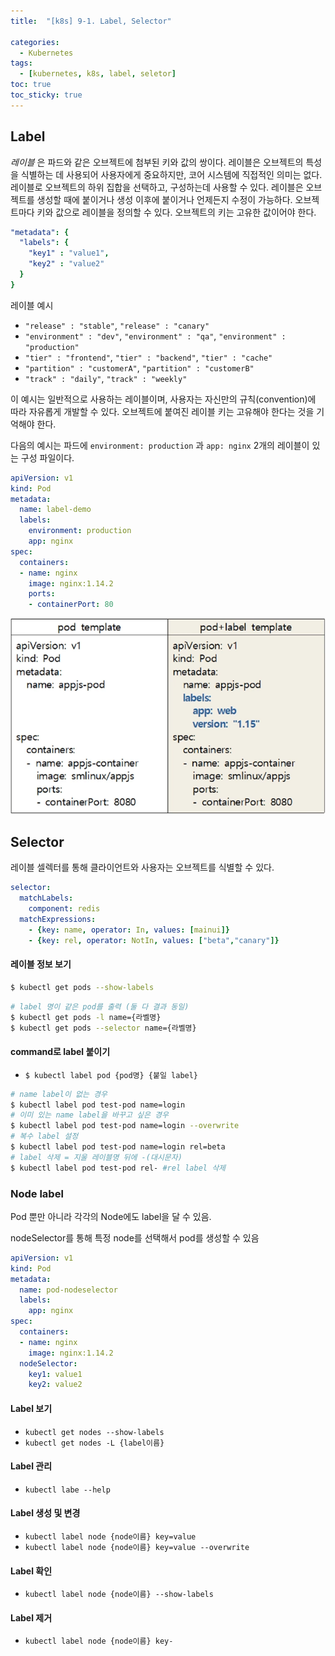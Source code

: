 ```yaml
---
title:  "[k8s] 9-1. Label, Selector"

categories:
  - Kubernetes
tags:
  - [kubernetes, k8s, label, seletor]
toc: true
toc_sticky: true
---
```


## Label

*레이블* 은 파드와 같은 오브젝트에 첨부된 키와 값의 쌍이다. 레이블은 오브젝트의 특성을 식별하는 데 사용되어 사용자에게 중요하지만, 코어 시스템에 직접적인 의미는 없다. 레이블로 오브젝트의 하위 집합을 선택하고, 구성하는데 사용할 수 있다. 레이블은 오브젝트를 생성할 때에 붙이거나 생성 이후에 붙이거나 언제든지 수정이 가능하다. 오브젝트마다 키와 값으로 레이블을 정의할 수 있다. 오브젝트의 키는 고유한 값이어야 한다.

```yaml
"metadata": {
  "labels": {
    "key1" : "value1",
    "key2" : "value2"
  }
}
```

레이블 예시

- `"release" : "stable"`, `"release" : "canary"`
- `"environment" : "dev"`, `"environment" : "qa"`, `"environment" : "production"`
- `"tier" : "frontend"`, `"tier" : "backend"`, `"tier" : "cache"`
- `"partition" : "customerA"`, `"partition" : "customerB"`
- `"track" : "daily"`, `"track" : "weekly"`

이 예시는 일반적으로 사용하는 레이블이며, 사용자는 자신만의 규칙(convention)에 따라 자유롭게 개발할 수 있다. 오브젝트에 붙여진 레이블 키는 고유해야 한다는 것을 기억해야 한다.

다음의 예시는 파드에 `environment: production` 과 `app: nginx` 2개의 레이블이 있는 구성 파일이다.

```yaml
apiVersion: v1
kind: Pod
metadata:
  name: label-demo
  labels:
    environment: production
    app: nginx
spec:
  containers:
  - name: nginx
    image: nginx:1.14.2
    ports:
    - containerPort: 80
```

![label](https://github.com/JIKMAN/Kubernetes/raw/master/img/label.png)

## Selector

레이블 셀렉터를 통해 클라이언트와 사용자는 오브젝트를 식별할 수 있다.

```yaml
selector:
  matchLabels:
    component: redis
  matchExpressions:
    - {key: name, operator: In, values: [mainui]}
    - {key: rel, operator: NotIn, values: ["beta","canary"]}
```



#### 레이블 정보 보기

```bash
$ kubectl get pods --show-labels
```

```bash
# label 명이 같은 pod를 출력 (둘 다 결과 동일)
$ kubectl get pods -l name={라벨명}
$ kubectl get pods --selector name={라벨명}
```



#### command로 label 붙이기

* `$ kubectl label pod {pod명} {붙일 label}`

```bash
# name label이 없는 경우
$ kubectl label pod test-pod name=login
# 이미 있는 name label을 바꾸고 싶은 경우
$ kubectl label pod test-pod name=login --overwrite
# 복수 label 설정
$ kubectl label pod test-pod name=login rel=beta
# label 삭제 = 지울 레이블명 뒤에 -(대시문자)
$ kubectl label pod test-pod rel- #rel label 삭제
```



### Node label

Pod 뿐만 아니라 각각의 Node에도 label을 달 수 있음.

nodeSelector를 통해 특정 node를 선택해서 pod를 생성할 수 있음

```yaml
apiVersion: v1
kind: Pod
metadata:
  name: pod-nodeselector
  labels:
    app: nginx
spec:
  containers:
  - name: nginx
    image: nginx:1.14.2
  nodeSelector:
    key1: value1
    key2: value2
```

#### Label 보기

* `kubectl get nodes --show-labels`
* `kubectl get nodes -L {label이름}`

#### Label 관리

* `kubectl labe --help`

#### Label 생성 및 변경

* `kubectl label node {node이름} key=value`
* `kubectl label node {node이름} key=value --overwrite`

#### Label 확인

* `kubectl label node {node이름} --show-labels`

#### Label 제거

* `kubectl label node {node이름} key-`

